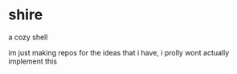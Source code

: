 # shire
a cozy shell 

im just making repos for the ideas that i have, i prolly wont actually implement this
